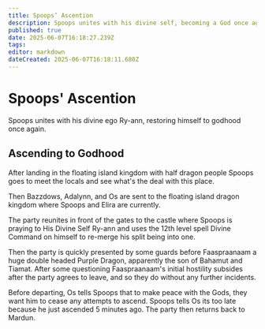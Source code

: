 ```yaml
---
title: Spoops’ Ascention
description: Spoops unites with his divine self, becoming a God once again.
published: true
date: 2025-06-07T16:18:27.239Z
tags: 
editor: markdown
dateCreated: 2025-06-07T16:18:11.680Z
---
```


# Spoops' Ascention
Spoops unites with his divine ego Ry-ann, restoring himself to godhood once again.

## Ascending to Godhood 
After landing in the floating island kingdom with half dragon people Spoops goes to meet the locals and see what's the deal with this place.

Then Bazzdows, Adalynn, and Os are sent to the floating island dragon kingdom where Spoops and Elira are currently. 

The party reunites in front of the gates to the castle where Spoops is praying to His Divine Self Ry-ann and uses the 12th level spell Divine Command on himself to re-merge his split being into one.

Then the party is quickly presented by some guards before Faaspraanaam a huge double headed Purple Dragon, apparently the son of Bahamut and Tiamat. After some questioning Faaspraanaam's initial hostility subsides after the party agrees to leave, and so they do without any further incidents.

Before departing, Os tells Spoops that to make peace with the Gods, they want him to cease any attempts to ascend. Spoops tells Os its too late because he just ascended 5 minutes ago. The party then returns back to Mardun.